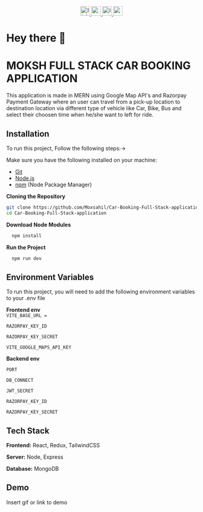 <div align="center">
  <a href="https://www.linkedin.com/in/sahil-barak-865063216/" target="_blank">
    <img src="https://img.shields.io/static/v1?message=LinkedIn&logo=linkedin&label=&color=0077B5&logoColor=white&labelColor=&style=for-the-badge" height="25" alt="linkedin logo"  />
  </a>
  <a href="https://www.youtube.com/@MOXGamingYT01" target="_blank">
    <img src="https://img.shields.io/static/v1?message=Youtube&logo=youtube&label=&color=FF0000&logoColor=white&labelColor=&style=for-the-badge" height="25" alt="youtube logo"  />
  </a>
  <a href="https://www.instagram.com/moksshhh_.20/" target="_blank">
    <img src="https://img.shields.io/static/v1?message=Instagram&logo=instagram&label=&color=E4405F&logoColor=white&labelColor=&style=for-the-badge" height="25" alt="instagram logo"  />
  </a>
  <a href="https://my-portfolio-three-pi-92.vercel.app/" target="_blank">
    <img src="https://img.shields.io/static/v1?message=portfolio&logo=portfolio&label=&color=B05923&logoColor=white&labelColor=&style=for-the-badge" height="25" alt="portfolio logo"  />
  </a>
</div>

###

<h1 align="start">Hey there 👋</h1>

###
# MOKSH FULL STACK CAR BOOKING APPLICATION

This application is made in MERN using Google Map API's and Razorpay Payment Gateway where an user can travel from a pick-up location to destination location via different type of vehicle like Car, Bike, Bus and select their choosen time when he/she want to left for ride.

###


## Installation
To run this project, Follow the following steps:->

Make sure you have the following installed on your machine:

- [Git](https://git-scm.com/)
- [Node.js](https://nodejs.org/en)
- [npm](https://www.npmjs.com/) (Node Package Manager)

**Cloning the Repository**
```bash
git clone https://github.com/Moxsahil/Car-Booking-Full-Stack-application.git
cd Car-Booking-Full-Stack-application

```
**Download Node Modules**

```bash
  npm install 
```
**Run the Project**  
```bash
  npm run dev 
``` 
## Environment Variables

To run this project, you will need to add the following environment variables to your .env file

**Frontend env**  
`VITE_BASE_URL =`

`RAZORPAY_KEY_ID`

`RAZORPAY_KEY_SECRET`

`VITE_GOOGLE_MAPS_API_KEY`


**Backend env**

`PORT`

`DB_CONNECT`

`JWT_SECRET`

`RAZORPAY_KEY_ID`

`RAZORPAY_KEY_SECRET`



## Tech Stack

**Frontend:** React, Redux, TailwindCSS

**Server:** Node, Express

**Database:** MongoDB


## Demo

Insert gif or link to demo


